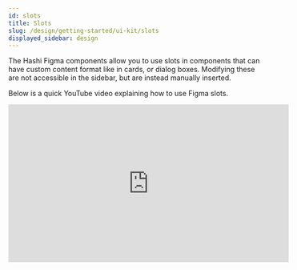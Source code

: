 ```yaml
---
id: slots
title: Slots
slug: /design/getting-started/ui-kit/slots
displayed_sidebar: design
---
```

The Hashi Figma components allow you to use slots in components that can have custom content format like in cards, or dialog boxes. Modifying these are not accessible in the sidebar, but are instead manually inserted.

Below is a quick YouTube video explaining how to use Figma slots.

<div style={{display: 'grid', placeItems: 'center', margin: '3rem 0'}}>
<iframe width="560" height="315" src="https://www.youtube.com/embed/FOGgsPz3UTk?si=BSM9tKnmU24HoDwQ" title="YouTube video player" frameborder="0" allow="accelerometer; autoplay; clipboard-write; encrypted-media; gyroscope; picture-in-picture; web-share" allowfullscreen></iframe>
</div>